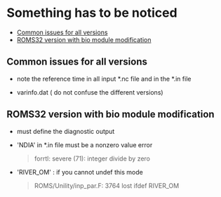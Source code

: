 # Something has to be noticed
- [Common issues for all versions](#common-issues-for-all-versions)
- [ROMS32 version with bio module modification](#roms32-version-with-bio-module-modification)

## Common issues for all versions
* note the reference time in all input *.nc file and in the *.in file  

* varinfo.dat ( do not confuse the different versions)
  
## ROMS32 version with bio module modification
* must define the diagnostic output
  
* 'NDIA' in *.in file must be a nonzero value error  
  >   forrtl: severe (71): integer divide by zero

* 'RIVER_OM' : if you cannot undef this mode
  >   ROMS/Unility/inp_par.F: 3764 lost ifdef RIVER_OM




